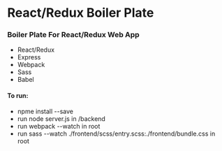 # React/Redux Boiler Plate

### Boiler Plate For React/Redux Web App

- React/Redux
- Express
- Webpack
- Sass 
- Babel

#### To run:

- npme install --save
- run node server.js in /backend
- run webpack --watch in root
- run sass --watch ./frontend/scss/entry.scss:./frontend/bundle.css in root